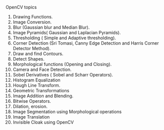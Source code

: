 OpenCV topics
1. Drawing Functions.
2. Image Conversion.
3. Blur (Gaussian blur and Median Blur).
4. Image Pyramids( Gaussian and Laplacian Pyramids).
5. Thresholding ( Simple and Adaptive thresholding).
6. Corner Detection (Sri Tomasi, Canny Edge Detection and Harris Corner Detector Method).
7. Draw and find Contours.
8. Detect Shapes.
9. Morphological functions (Opening and Closing).
10. Camera and Face Detection.
11. Sobel Derivatives ( Sobel and Scharr Operators).
12. Histogram Equalization
13. Hough Line Transform.
14. Geometric Transformations 
15. Image Addition and Blending.
16. Bitwise Operators.
17. Dilation, erosion.
18. Image Segmentation using Morphological operations
19. Image Translation
20. Invisible Cloak using OpenCV
